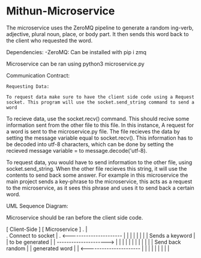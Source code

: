 # Mithun-Microservice

The microservice uses the ZeroMQ pipeline to generate a random ing-verb, adjective, plural noun, place, or body part.
It then sends this word back to the client who requested the word. 


Dependencies: 
    -ZeroMQ: Can be installed with pip i zmq

Microservice can be ran using python3 microservice.py

Communication Contract: 

    Requesting Data:

    To request data make sure to have the client side code using a Request socket. This program will use the socket.send_string command to send a word 


To recieve data, use the socket.recv() command. This should recive some information sent from the other file to this file. In this instance, A request for a word is sent to the microservice.py file. The file recieves the data by setting the message variable equal to socket.recv(). This information has to be decoded into utf-8 characters, which can be done by setting the recieved message variable = to message.decode('utf-8).

To request data, you would have to send information to the other file, using socket.send_string. When the other file recieves this string, it will use the contents to send back some answer. For example in this microservice the main project sends a key-phrase to the microservice, this acts as a request to the microservice, as it sees this phrase and uses it to send back a certain word. 





UML Sequence Diagram: 

Microservice should be ran before the client side code. 



[ Client-Side ]           [ Microservice ] 
       .                          |       
       .    Connect to socket     |
       . <----------------------  |
       |                          |
       |                          |
       |                          |
       |    Sends a keyword       |
       |    to be generated       |
       |  --------------------->  | 
       |                          | 
       |                          |
       |                          |
       |                          |
       |                          |
       |    Send back random      |
       |    generated word        |
       |  <---------------------- |
       |                          |
       |                          |
       |                          |
       |                          |
